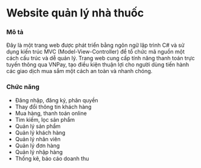 # Website quản lý nhà thuốc

###  Mô tả

Đây là một trang web được phát triển bằng ngôn ngữ lập trình C# và sử dụng kiến trúc MVC (Model-View-Controller) để tổ chức mã nguồn một cách cấu trúc và dễ quản lý. Trang web cung cấp tính năng thanh toán trực tuyến thông qua VNPay, tạo điều kiện thuận lợi cho người dùng tiến hành các giao dịch mua sắm một cách an toàn và nhanh chóng.

###  Chức năng

- Đăng nhập, đăng ký, phân quyền
- Thay đổi thông tin khách hàng
- Mua hàng, thanh toán online
- Tìm kiếm, lọc sản phẩm
- Quản lý sản phẩm
- Quản lý khách hàng
- Quản lý nhân viên
- Quản lý đơn hàng
- Quản lý nhập hàng
- Thống kê, báo cáo doanh thu
